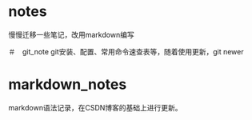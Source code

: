 # notes
慢慢迁移一些笔记，改用markdown编写


＃　git_note 
git安装、配置、常用命令速查表等，随着使用更新，git newer

# markdown_notes
markdown语法记录，在CSDN博客的基础上进行更新。

